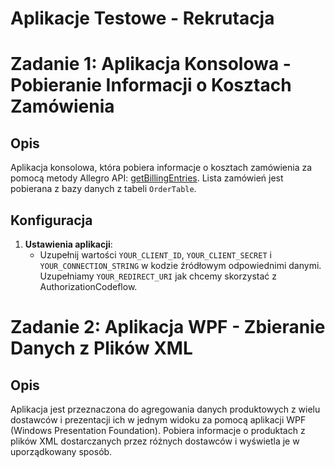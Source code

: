 # Aplikacje Testowe - Rekrutacja

# Zadanie 1: Aplikacja Konsolowa - Pobieranie Informacji o Kosztach Zamówienia

## Opis
Aplikacja konsolowa, która pobiera informacje o kosztach zamówienia za pomocą metody Allegro API: [getBillingEntries](https://developer.allegro.pl/documentation/#operation/getBillingEntries).
Lista zamówień jest pobierana z bazy danych z tabeli `OrderTable`.

## Konfiguracja
1. **Ustawienia aplikacji**:
   - Uzupełnij wartości `YOUR_CLIENT_ID`, `YOUR_CLIENT_SECRET` i `YOUR_CONNECTION_STRING`  w kodzie źródłowym odpowiednimi danymi. Uzupełniamy `YOUR_REDIRECT_URI` jak chcemy skorzystać z AuthorizationCodeflow.
  


# Zadanie 2: Aplikacja WPF - Zbieranie Danych z Plików XML

## Opis
Aplikacja jest przeznaczona do agregowania danych produktowych z wielu dostawców i prezentacji ich w jednym widoku za pomocą aplikacji WPF (Windows Presentation Foundation). 
Pobiera informacje o produktach z plików XML dostarczanych przez różnych dostawców i wyświetla je w uporządkowany sposób.

